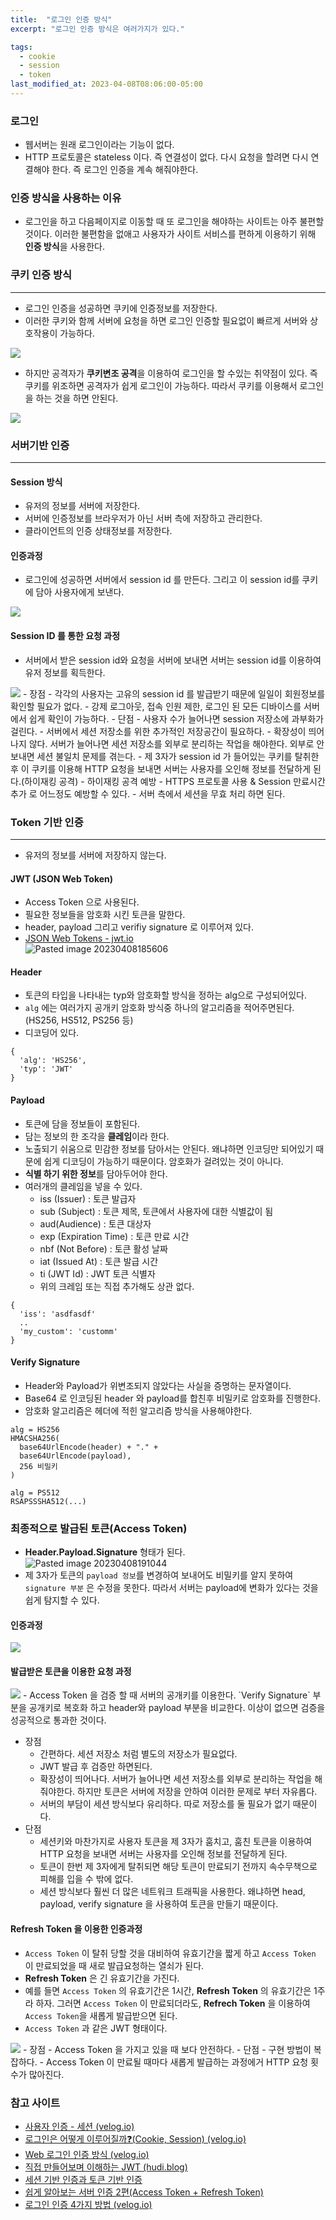 ```yaml
---
title:  "로그인 인증 방식"
excerpt: "로그인 인증 방식은 여러가지가 있다."

tags:
  - cookie
  - session
  - token
last_modified_at: 2023-04-08T08:06:00-05:00
---
```

### 로그인
- 웹서버는 원래 로그인이라는 기능이 없다.
-  HTTP 프로토콜은 stateless 이다. 즉 연결성이 없다. 다시 요청을 할려면 다시 연결해야 한다. 즉 로그인 인증을 계속 해줘야한다.

### 인증 방식을 사용하는 이유
- 로그인을 하고 다음페이지로 이동할 때 또 로그인을 해야하는 사이트는 아주 불편할 것이다. 이러한 불편함을 없애고 사용자가 사이트 서비스를 편하게 이용하기 위해 **인증 방식**을 사용한다.

### 쿠키 인증 방식
---
- 로그인 인증을 성공하면 쿠키에 인증정보를 저장한다.
- 이러한 쿠키와 함께 서버에 요청을 하면 로그인 인증할 필요없이 빠르게 서버와 상호작용이 가능하다.
<img class="mermaid" src="https://mermaid.ink/svg/eyJjb2RlIjoic2VxdWVuY2VEaWFncmFtXG7tgbTrnbzsnbTslrjtirgoQSkgLT4-IOyEnOuyhDogaWQsIHB3ZCDsoITshqFcbuyEnOuyhCAtPj4g7ISc67KEIDog7Jyg7Zqo7ISxIOqygOyCrFxu7ISc67KEIC0-PiDtgbTrnbzsnbTslrjtirgoQSkgOiDsnbjspp0g7ISx6rO1ICsgbG9naW5Vc2VyKEEpIOy_oO2CpFxu7YG065287J207Ja47Yq4KEEpIC0-PiDshJzrsoQgOiDsmpTssq0gKyBsb2dpblVzZXIoQSkg7L-g7YKkXG7shJzrsoQgLT4-IO2BtOudvOydtOyWuO2KuChBKSA6IOydkeuLtShBIOygleuztCkiLCJtZXJtYWlkIjpudWxsfQ">

- 하지만 공격자가 **쿠키변조 공격**을 이용하여 로그인을 할 수있는 취약점이 있다. 즉 쿠키를 위조하면 공격자가 쉽게 로그인이 가능하다. 따라서 쿠키를 이용해서 로그인을 하는 것을 하면 안된다.
  
<img class="mermaid" src="https://mermaid.ink/svg/eyJjb2RlIjoic2VxdWVuY2VEaWFncmFtXG7qs7XqsqnsnpAgLT4-IOyEnOuyhCA6IOyalOyyrSArIGxvZ2luVXNlcihBKSDsv6DtgqRcbuyEnOuyhCAtPj4g6rO16rKp7J6QIDog7J2R64u1KEEg7KCV67O0KSIsIm1lcm1haWQiOm51bGx9">

### 서버기반 인증  
---
#### Session 방식
- 유저의 정보를 서버에 저장한다.
- 서버에 인증정보를 브라우저가 아닌 서버 측에 저장하고 관리한다.
- 클라이언트의 인증 상태정보를 저장한다.

#### 인증과정
- 로그인에 성공하면 서버에서 session id 를 만든다. 그리고 이 session id를 쿠키에 담아 사용자에게 보낸다.
<img class="mermaid" src="https://mermaid.ink/svg/eyJjb2RlIjoic2VxdWVuY2VEaWFncmFtXG7ruIzrnbzsmrDsoIAo7IKs7Jqp7J6QKSAtPj4gc2VydmVyIDog66Gc6re47J24IOyalOyyrVxuc2VydmVyIC0-PiBkYiA6IOuhnOq3uOyduCDsmpTssq1cbmRiIC0-PiBzZXJ2ZXIgOiDroZzqt7jsnbgg7J2R64u1XG5zZXJ2ZXIgLT4-IHNlc3Npb24g7KCA7J6l7IaMIDog7ZqM7JuQ7KCV67O0ICsgc2Vzc2lvbiBpZCDrsJzquIkg7JqU7LKtXG5zZXNzaW9uIOyggOyepeyGjCAtPj4gc2VydmVyIDogc2Vzc2lvbiBpZCDrsJzquIlcbnNlcnZlciAtPj4g67iM65287Jqw7KCAKOyCrOyaqeyekCkgOiDsnZHri7UgKyBzZXNzaW9uIGlkICjsv6DtgqTsl5Ag64Sj7Ja07IScIOyghOuLrCkiLCJtZXJtYWlkIjpudWxsfQ">

#### Session ID 를 통한 요청 과정
- 서버에서 받은 session id와 요청을 서버에 보내면 서버는 session id를 이용하여 유저 정보를 획득한다.
<img class="mermaid" src="https://mermaid.ink/svg/eyJjb2RlIjoic2VxdWVuY2VEaWFncmFtXG7ruIzrnbzsmrDsoIAoY2xpZW50IEEpIC0-PiBzZXJ2ZXIgOiDsmpTssq0gKyBjb29raWUgKHNlc3Npb24gaWQpXG5zZXJ2ZXIgLT4-IHNlc3Npb24g7KCA7J6l7IaMIDogc2Vzc2lvbiBpZCDsnbjspp0g7JqU7LKtXG5zZXNzaW9uIOyggOyepeyGjCAtPj4gc2Vzc2lvbiDsoIDsnqXshowgOiDqsoDspp1cbnNlc3Npb24g7KCA7J6l7IaMIC0-PiBzZXJ2ZXIgOiDsnKDsoIAg7KCV67O0IO2ajeuTnVxuc2VydmVyIC0-PiDruIzrnbzsmrDsoIAoY2xpZW50IEEpIDog7J2R64u1IiwibWVybWFpZCI6bnVsbH0">
- 장점
	- 각각의 사용자는 고유의 session id 를 발급받기 때문에 일일이 회원정보를 확인할 필요가 없다.
	- 강제 로그아웃, 접속 인원 제한, 로그인 된 모든 디바이스를 서버에서 쉽게 확인이 가능하다.
- 단점
	- 사용자 수가 늘어나면 session 저장소에 과부화가 걸린다.
	- 서버에서 세션 저장소를 위한 추가적인 저장공간이 필요하다.
	- 확장성이 띄어나지 않다. 서버가 늘어나면 세션 저장소를 외부로 분리하는 작업을 해야한다. 외부로 안보내면 세션 불일치 문제를 겪는다.
	- 제 3자가 session id 가 들어있는 쿠키를 탈취한 후 이 쿠키를 이용해 HTTP 요청을 보내면 서버는 사용자를 오인해 정보를 전달하게 된다.(하이재킹 공격)
- 하이재킹 공격 예방
	- HTTPS 프로토콜 사용 & Session 만료시간 추가 로 어느정도 예방할 수 있다.
	- 서버 측에서 세션을 무효 처리 하면 된다.

### Token 기반 인증 
---
- 유저의 정보를 서버에 저장하지 않는다.

#### JWT (JSON Web Token)
- Access Token 으로 사용된다.
- 필요한 정보들을 암호화 시킨 토큰을 말한다.
- header, payload 그리고 verifiy signature 로 이루어져 있다.
- [JSON Web Tokens - jwt.io](https://jwt.io/)<br>![Pasted image 20230408185606](https://user-images.githubusercontent.com/31990118/230722780-5e188e72-e151-478a-bfb1-1b6e6b9ff7bf.png)

#### Header
- 토큰의 타입을 나타내는 typ와 암호화할 방식을 정하는 alg으로 구성되어있다.
- `alg` 에는 여러가지 공개키 암호화 방식중 하나의 알고리즘을 적어주면된다. (HS256, HS512, PS256 등)
- 디코딩어 있다.
```
{
  'alg': 'HS256',
  'typ': 'JWT'
}
```

#### Payload
- 토큰에 담을 정보들이 포함된다.
- 담는 정보의 한 조각을 **클레임**이라 한다.
- 노출되기 쉬움으로 민감한 정보를 담아서는 안된다. 왜냐하면 인코딩만 되어있기 때문에 쉽게 디코딩이 가능하기 때문이다. 암호화가 걸려있는 것이 아니다.
- **식별 하기 위한 정보**를 담아두어야 한다.
- 여러개의 클레임을 넣을 수 있다.
	- iss (Issuer) : 토큰 발급자  
	- sub (Subject) : 토큰 제목, 토큰에서 사용자에 대한 식별값이 됨  
	- aud(Audience) : 토큰 대상자  
	- exp (Expiration Time) : 토큰 만료 시간  
	- nbf (Not Before) : 토큰 활성 날짜 
	- iat (Issued At) : 토큰 발급 시간  
	- ti (JWT Id) : JWT 토큰 식별자
	- 위의 크레임 또는 직접 추가해도 상관 없다.
```
{
  'iss': 'asdfasdf'
  ..
  'my_custom': 'customm'
}
```

#### Verify Signature
-  Header와 Payload가 위변조되지 않았다는 사실을 증명하는 문자열이다.
- Base64 로 인코딩된 header 와 payload를 합친후 비밀키로 암호화를 진행한다.
- 암호화 알고리즘은 헤더에 적힌 알고리즘 방식을 사용해야한다.
```Verify_Signature
alg = HS256
HMACSHA256(
  base64UrlEncode(header) + "." +
  base64UrlEncode(payload),
  256 비밀키
)

alg = PS512
RSAPSSSHA512(...)
```

### 최종적으로 발급된 토큰(Access Token)
- **Header.Payload.Signature**  형태가 된다.<br>![Pasted image 20230408191044](https://user-images.githubusercontent.com/31990118/230722926-c995599f-e18d-4786-940e-b8a4510bd256.png)
- 제 3자가 토큰의 `payload 정보`를 변경하여 보내어도 비밀키를 알지 못하여 `signature 부분` 은 수정을 못한다. 따라서 서버는 payload에 변화가 있다는 것을 쉽게 탐지할 수 있다.

#### 인증과정
<img class="mermaid" src="https://mermaid.ink/svg/eyJjb2RlIjoic2VxdWVuY2VEaWFncmFtXG7ruIzrnbzsmrDsoIAo7IKs7Jqp7J6QKSAtPj4g7ISc67KEIDog7IKs7Jqp7J6QIOuhnOq3uOyduCDsmpTssq1cbuyEnOuyhCAtPj4g7ZqM7JuQIERCIOyEnOuyhCA6IOuhnOq3uOyduCDsmpTssq1cbu2ajOybkCBEQiDshJzrsoQgLT4-IOyEnOuyhCA6IOuhnOq3uOyduCDsnZHri7VcbuyEnOuyhCAtPj4g7ISc67KEIDogQWNjZXNzIFRva2VuIOuwnOq4iVxu7ISc67KEIC0-PiDruIzrnbzsmrDsoIAo7IKs7Jqp7J6QKSA6IOydkeuLtSArIEFjY2VzcyBUb2tlbiAo7L-g7YKkKSIsIm1lcm1haWQiOm51bGx9">

#### 발급받은 토큰을 이용한 요청 과정
<img class="mermaid" src="https://mermaid.ink/svg/eyJjb2RlIjoic2VxdWVuY2VEaWFncmFtXG7ruIzrnbzsmrDsoIAo7IKs7Jqp7J6QKSAtPj4g7ISc67KEIDog7JqU7LKtICsgQWNjZXNzIFRva2VuKOy_oO2CpClcbuyEnOuyhCAtPj4g7ISc67KEIDogQWNjZXNzIFRva2VuIOqygOymnVxu7ISc67KEIC0-PiDruIzrnbzsmrDsoIAo7IKs7Jqp7J6QKSA6IOydkeuLtSIsIm1lcm1haWQiOm51bGx9">
- Access Token 을 검증 할 때 서버의 공개키를 이용한다. `Verify Signature` 부분을 공개키로 복호화 하고 header와 payload 부분을 비교한다. 이상이 없으면 검증을 성공적으로 통과한 것이다.

- 장점
	- 간편하다. 세션 저장소 처럼 별도의 저장소가 필요없다.
	- JWT 발급 후 검증만 하면된다.
	- 확장성이 띄어나다. 서버가 늘어나면 세션 저장소를 외부로 분리하는 작업을 해줘야한다. 하지만 토큰은 서버에 저장을 안하여 이러한 문제로 부터 자유롭다.
	- 서버의 부담이 세션 방식보다 유리하다. 따로 저장소를 둘 필요가 없기 때문이다.
- 단점
	- 세션키와 마찬가지로 사용자 토큰을 제 3자가 훔치고, 훔친 토큰을 이용하여 HTTP 요청을 보내면 서버는 사용자를 오인해 정보를 전달하게 된다.
	- 토큰이 한번 제 3자에게 탈취되면 해당 토큰이 만료되기 전까지 속수무책으로 피해를 입을 수 밖에 없다.
	- 세션 방식보다 훨씬 더 많은 네트워크 트래픽을 사용한다. 왜냐하면 head, payload, verify signature 을 사용하여 토큰을 만들기 때문이다.

#### Refresh Token 을 이용한 인증과정
- `Access Token` 이 탈취 당할 것을 대비하여 유효기간을 짧게 하고 `Access Token` 이 만료되었을 때 새로 발급요청하는 열쇠가 된다. 
- **Refresh Token** 은 긴 유효기간을 가진다.
- 예를 들면 `Access Token` 의 유효기간은 1시간, **Refresh Token** 의 유효기간은 1주라 하자. 그러면 `Access Token` 이 만료되더라도, **Refrech Token** 을 이용하여 `Access Token`을 새롭게 발급받으면 된다.
- `Access Token` 과 같은 JWT 형태이다.

<img class="mermaid" src="https://mermaid.ink/svg/eyJjb2RlIjoic2VxdWVuY2VEaWFncmFtXG7ruIzrnbzsmrDsoIAo7IKs7Jqp7J6QKSAtPj4g7ISc67KEIDog7JqU7LKtICsgQWNjZXNzIFRva2VuKOy_oO2CpClcbuyEnOuyhCAtPj4g7ISc67KEIDogQWNjZXNzIFRva2VuIOunjOujjCDtmZXsnbhcbuyEnOuyhCAtPj4g67iM65287Jqw7KCAKOyCrOyaqeyekCkgOiBBY2Nlc3MgVG9rZW4g66eM66OMIOyLoO2YuFxu67iM65287Jqw7KCAKOyCrOyaqeyekCkgLT4-IOyEnOuyhCA6IEFjY2VzcyBUb2tlbiDrsJzquIkg7JqU7LKtKCsgQWNjZXNzIFRva2VuLCBSZWZyZXNoIFRva2VuKVxu7ISc67KEIC0-PiDshJzrsoQgOiBSZWZyZXNoIFRva2VuIOqygOymnSDtm4QsIOyDiOuhnOyatCBBY2Nlc3MgVG9rZW4g67Cc6riJXG7shJzrsoQgLT4-IOu4jOudvOyasOyggCjsgqzsmqnsnpApIDog7J2R64u1ICsg7IOI66Gc7Jq0IEFjY2VzcyBUb2tlbiDrsJzquIkiLCJtZXJtYWlkIjpudWxsfQ">
- 장점 
	- Access Token 을 가지고 있을 때 보다 안전하다.
- 단점
	- 구현 방법이 복잡하다. 
	- Access Token 이 만료될 때마다 새롭게 발급하는 과정에거 HTTP 요청 횟수가 많아진다.

### 참고 사이트 
- [사용자 인증 - 세션 (velog.io)](https://velog.io/@adc0612/%EC%82%AC%EC%9A%A9%EC%9E%90-%EC%9D%B8%EC%A6%9D-%EC%9D%B8%EA%B0%80-Session)
- [로그인은 어떻게 이루어질까❓(Cookie, Session) (velog.io)](https://velog.io/@junhok82/%EB%A1%9C%EA%B7%B8%EC%9D%B8%EC%9D%80-%EC%96%B4%EB%96%BB%EA%B2%8C-%EC%9D%B4%EB%A3%A8%EC%96%B4%EC%A7%88%EA%B9%8CCookie-Session)
- [Web 로그인 인증 방식 (velog.io)](https://velog.io/@dee0518/%EB%A1%9C%EA%B7%B8%EC%9D%B8-%EC%9D%B8%EC%A6%9D-%EB%B0%A9%EC%8B%9D)
- [직접 만들어보며 이해하는 JWT (hudi.blog)](https://hudi.blog/self-made-jwt/)
- [세션 기반 인증과 토큰 기반 인증](https://hudi.blog/session-based-auth-vs-token-based-auth/)
- [쉽게 알아보는 서버 인증 2편(Access Token + Refresh Token)](https://tansfil.tistory.com/59)
- [로그인 인증 4가지 방법 (velog.io)](https://velog.io/@gusdnr814/%EB%A1%9C%EA%B7%B8%EC%9D%B8-%EC%9D%B8%EC%A6%9D-4%EA%B0%80%EC%A7%80-%EB%B0%A9%EB%B2%95#%EC%84%B8%EC%85%98%EA%B3%BC-%EC%BF%A0%ED%82%A4%EB%A5%BC-%EC%9D%B4%EC%9A%A9%ED%95%9C-%EC%9D%B8%EC%A6%9D)